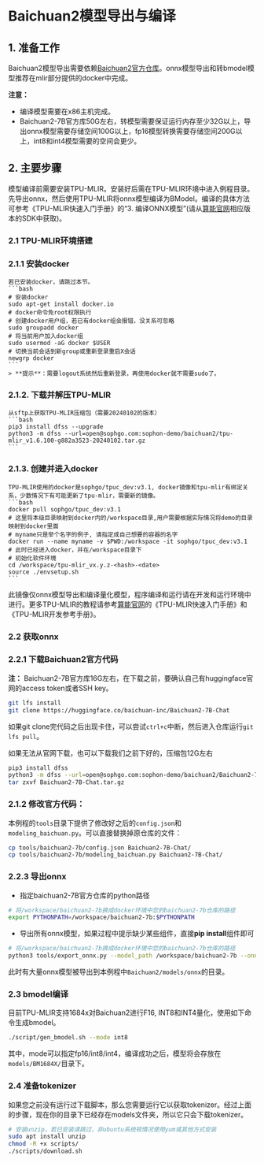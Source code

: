 # Baichuan2模型导出与编译

## 1. 准备工作

Baichuan2模型导出需要依赖[Baichuan2官方仓库](https://huggingface.co/baichuan-inc/Baichuan2-7B-Chat)。onnx模型导出和转bmodel模型推荐在mlir部分提供的docker中完成。

**注意：** 

- 编译模型需要在x86主机完成。
- Baichuan2-7B官方库50G左右，转模型需要保证运行内存至少32G以上，导出onnx模型需要存储空间100G以上，fp16模型转换需要存储空间200G以上，int8和int4模型需要的空间会更少。

## 2. 主要步骤

模型编译前需要安装TPU-MLIR。安装好后需在TPU-MLIR环境中进入例程目录。先导出onnx，然后使用TPU-MLIR将onnx模型编译为BModel。编译的具体方法可参考《TPU-MLIR快速入门手册》的“3. 编译ONNX模型”(请从[算能官网](https://developer.sophgo.com/site/index/material/31/all.html)相应版本的SDK中获取)。

### 2.1 TPU-MLIR环境搭建

### 2.1.1 安装docker

    若已安装docker，请跳过本节。
    ```bash
    # 安装docker
    sudo apt-get install docker.io
    # docker命令免root权限执行
    # 创建docker用户组，若已有docker组会报错，没关系可忽略
    sudo groupadd docker
    # 将当前用户加入docker组
    sudo usermod -aG docker $USER
    # 切换当前会话到新group或重新登录重启X会话
    newgrp docker​ 
    ```
    > **提示**：需要logout系统然后重新登录，再使用docker就不需要sudo了。

### 2.1.2. 下载并解压TPU-MLIR

    从sftp上获取TPU-MLIR压缩包（需要20240102的版本）
    ```bash
    pip3 install dfss --upgrade
    python3 -m dfss --url=open@sophgo.com:sophon-demo/baichuan2/tpu-mlir_v1.6.100-g882a3523-20240102.tar.gz
    ```

### 2.1.3. 创建并进入docker

    TPU-MLIR使用的docker是sophgo/tpuc_dev:v3.1, docker镜像和tpu-mlir有绑定关系，少数情况下有可能更新了tpu-mlir，需要新的镜像。
    ```bash
    docker pull sophgo/tpuc_dev:v3.1
    # 这里将本级目录映射到docker内的/workspace目录,用户需要根据实际情况将demo的目录映射到docker里面
    # myname只是举个名字的例子, 请指定成自己想要的容器的名字
    docker run --name myname -v $PWD:/workspace -it sophgo/tpuc_dev:v3.1
    # 此时已经进入docker，并在/workspace目录下
    # 初始化软件环境
    cd /workspace/tpu-mlir_vx.y.z-<hash>-<date>
    source ./envsetup.sh
    ```
此镜像仅onnx模型导出和编译量化模型，程序编译和运行请在开发和运行环境中进行。更多TPU-MLIR的教程请参考[算能官网](https://developer.sophgo.com/site/index/material/31/all.html)的《TPU-MLIR快速入门手册》和《TPU-MLIR开发参考手册》。

### 2.2 获取onnx

### 2.2.1 下载Baichuan2官方代码

**注：** Baichuan2-7B官方库16G左右，在下载之前，要确认自己有huggingface官网的access token或者SSH key。
```bash
git lfs install
git clone https://huggingface.co/baichuan-inc/Baichuan2-7B-Chat
```
如果git clone完代码之后出现卡住，可以尝试`ctrl+c`中断，然后进入仓库运行`git lfs pull`。

如果无法从官网下载，也可以下载我们之前下好的，压缩包12G左右
```bash
pip3 install dfss
python3 -m dfss --url=open@sophgo.com:sophon-demo/baichuan2/Baichuan2-7B-Chat.tar.gz
tar zxvf Baichuan2-7B-Chat.tar.gz
```

### 2.1.2 修改官方代码：
本例程的`tools`目录下提供了修改好之后的`config.json`和`modeling_baichuan.py`。可以直接替换掉原仓库的文件：
```bash
cp tools/baichuan2-7b/config.json Baichuan2-7B-Chat/
cp tools/baichuan2-7b/modeling_baichuan.py Baichuan2-7B-Chat/
```


### 2.2.3 导出onnx

- 指定baichuan2-7B官方仓库的python路径

```bash
# 将/workspace/baichuan2-7b换成docker环境中您的baichuan2-7b仓库的路径
export PYTHONPATH=/workspace/baichuan2-7b:$PYTHONPATH
```

- 导出所有onnx模型，如果过程中提示缺少某些组件，直接**pip install**组件即可

```bash
# 将/workspace/baichuan2-7b换成docker环境中您的baichuan2-7b仓库的路径
python3 tools/export_onnx.py --model_path /workspace/baichuan2-7b --onnx_path ./models/onnx
```
此时有大量onnx模型被导出到本例程中`Baichuan2/models/onnx`的目录。

### 2.3 bmodel编译

目前TPU-MLIR支持1684x对Baichuan2进行F16, INT8和INT4量化，使用如下命令生成bmodel。

```bash
./script/gen_bmodel.sh --mode int8
```

其中，mode可以指定fp16/int8/int4，编译成功之后，模型将会存放在`models/BM1684X/`目录下。

### 2.4 准备tokenizer

如果您之前没有运行过下载脚本，那么您需要运行它以获取tokenizer。经过上面的步骤，现在你的目录下已经存在models文件夹，所以它只会下载tokenizer。
```bash
# 安装unzip，若已安装请跳过，非ubuntu系统视情况使用yum或其他方式安装
sudo apt install unzip
chmod -R +x scripts/
./scripts/download.sh
```